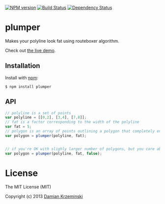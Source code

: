 [![NPM version][npm-image]][npm-url]
[![Build Status][travis-image]][travis-url]
[![Dependency Status][gemnasium-image]][gemnasium-url]

# plumper

Makes your polyline look fat using routeboxer algorithm.

Check out [the live demo][demo].

## Installation

  Install with [npm]:

    $ npm install plumper

## API

```javascript
// polyline is a set of points
var polyline = [[0,2], [3,4], [7,8]];
// fat is a factor corresponding to the width of the polyline
var fat = 5;
// polygon is an array of points outlining a polygon that completely encompasses a line
var polygon = plumper(polyline, fat);


// if you're OK with slighly larger number of polygons, but you care about speed
var polygon = plumper(polyline, fat, false);
```


# License

The MIT License (MIT)

Copyright (c) 2013 [Damian Krzeminski](https://pirxpilot.me)

[routeboxer]: http://google-maps-utility-library-v3.googlecode.com/svn/trunk/routeboxer/docs/examples.html
[demo]: http://pirxpilot.github.io/plumper/

[npm]: https://www.npmjs.org/

[npm-image]: https://img.shields.io/npm/v/plumper.svg
[npm-url]: https://npmjs.org/package/plumper

[travis-url]: https://travis-ci.org/pirxpilot/plumper
[travis-image]: https://img.shields.io/travis/pirxpilot/plumper.svg

[gemnasium-image]: https://img.shields.io/gemnasium/pirxpilot/plumper.svg
[gemnasium-url]: https://gemnasium.com/pirxpilot/plumper
